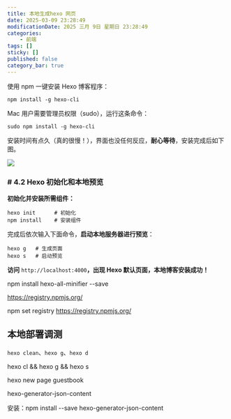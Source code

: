 ```yaml
---
title: 本地生成hexo 网页
date: 2025-03-09 23:28:49
modificationDate: 2025 三月 9日 星期日 23:28:49
categories: 
	- 前端
tags: []
sticky: []
published: false
category_bar: true
---
```


使用 npm 一键安装 Hexo 博客程序：

```text
npm install -g hexo-cli
```

Mac 用户需要管理员权限（sudo），运行这条命令：

```text
sudo npm install -g hexo-cli
```

安装时间有点久（真的很慢！），界面也没任何反应，**耐心等待**，安装完成后如下图。

![](https://pic4.zhimg.com/v2-01e7fc8bb9280437deb437bf73a190a1_1440w.jpg)

### **# 4.2 Hexo 初始化和本地预览**

**初始化并安装所需组件：**

```text
hexo init      # 初始化
npm install    # 安装组件
```

完成后依次输入下面命令，**启动本地服务器进行预览**：

```text
hexo g   # 生成页面
hexo s   # 启动预览
```

**访问** `http://localhost:4000`**，出现 Hexo 默认页面，本地博客安装成功！**




npm install hexo-all-minifier --save

https://registry.npmjs.org/

npm set registry https://registry.npmjs.org/

## 本地部署调测
`hexo clean`、`hexo g`、`hexo d`

hexo cl && hexo g && hexo s

hexo new page guestbook

hexo-generator-json-content

安装：npm install --save hexo-generator-json-content

